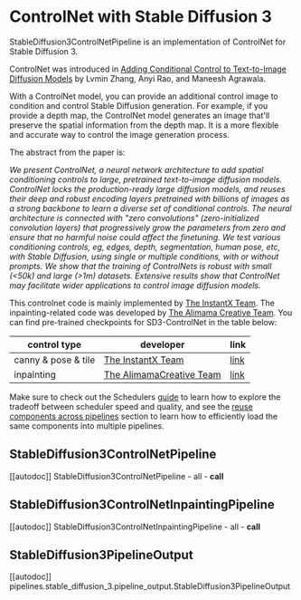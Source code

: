 <!--Copyright 2023 The HuggingFace Team, The InstantX Team and The AlimamaCreative Team. All rights reserved.

Licensed under the Apache License, Version 2.0 (the "License"); you may not use this file except in compliance with
the License. You may obtain a copy of the License at

http://www.apache.org/licenses/LICENSE-2.0

Unless required by applicable law or agreed to in writing, software distributed under the License is distributed on
an "AS IS" BASIS, WITHOUT WARRANTIES OR CONDITIONS OF ANY KIND, either express or implied. See the License for the
specific language governing permissions and limitations under the License.
-->

# ControlNet with Stable Diffusion 3

StableDiffusion3ControlNetPipeline is an implementation of ControlNet for Stable Diffusion 3.

ControlNet was introduced in [Adding Conditional Control to Text-to-Image Diffusion Models](https://huggingface.co/papers/2302.05543) by Lvmin Zhang, Anyi Rao, and Maneesh Agrawala.

With a ControlNet model, you can provide an additional control image to condition and control Stable Diffusion generation. For example, if you provide a depth map, the ControlNet model generates an image that'll preserve the spatial information from the depth map. It is a more flexible and accurate way to control the image generation process.

The abstract from the paper is:

*We present ControlNet, a neural network architecture to add spatial conditioning controls to large, pretrained text-to-image diffusion models. ControlNet locks the production-ready large diffusion models, and reuses their deep and robust encoding layers pretrained with billions of images as a strong backbone to learn a diverse set of conditional controls. The neural architecture is connected with "zero convolutions" (zero-initialized convolution layers) that progressively grow the parameters from zero and ensure that no harmful noise could affect the finetuning. We test various conditioning controls, eg, edges, depth, segmentation, human pose, etc, with Stable Diffusion, using single or multiple conditions, with or without prompts. We show that the training of ControlNets is robust with small (<50k) and large (>1m) datasets. Extensive results show that ControlNet may facilitate wider applications to control image diffusion models.*

This controlnet code is mainly implemented by [The InstantX Team](https://huggingface.co/InstantX). The inpainting-related code was developed by [The Alimama Creative Team](https://huggingface.co/alimama-creative). You can find pre-trained checkpoints for SD3-ControlNet in the table below: 


| control type | developer | link |
| --------| ----------| ---- |
| canny & pose & tile | [The InstantX Team](https://huggingface.co/InstantX) | [link](https://huggingface.co/InstantX)
inpainting | [The AlimamaCreative Team](https://huggingface.co/alimama-creative) | [link](https://huggingface.co/alimama-creative/SD3-Controlnet-Inpainting) |


<Tip>

Make sure to check out the Schedulers [guide](../../using-diffusers/schedulers) to learn how to explore the tradeoff between scheduler speed and quality, and see the [reuse components across pipelines](../../using-diffusers/loading#reuse-components-across-pipelines) section to learn how to efficiently load the same components into multiple pipelines.

</Tip>

## StableDiffusion3ControlNetPipeline
[[autodoc]] StableDiffusion3ControlNetPipeline
	- all
	- __call__

## StableDiffusion3ControlNetInpaintingPipeline
[[autodoc]] StableDiffusion3ControlNetInpaintingPipeline
	- all
	- __call__

## StableDiffusion3PipelineOutput
[[autodoc]] pipelines.stable_diffusion_3.pipeline_output.StableDiffusion3PipelineOutput
